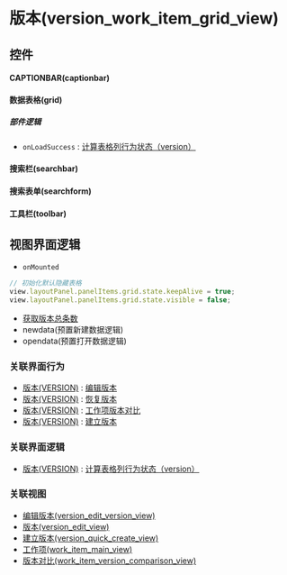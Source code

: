 # 版本(version_work_item_grid_view)  <!-- {docsify-ignore-all} -->



## 控件
#### CAPTIONBAR(captionbar)
#### 数据表格(grid)

##### 部件逻辑
* `onLoadSuccess` : [计算表格列行为状态（version）](module/Base/version/uilogic/calc_column_button_state)
#### 搜索栏(searchbar)
#### 搜索表单(searchform)
#### 工具栏(toolbar)

## 视图界面逻辑
* `onMounted`
```javascript
// 初始化默认隐藏表格
view.layoutPanel.panelItems.grid.state.keepAlive = true;
view.layoutPanel.panelItems.grid.state.visible = false;
```
  * [获取版本总条数](module/Base/version/uilogic/get_version_total)
  * newdata(预置新建数据逻辑)
  * opendata(预置打开数据逻辑)


### 关联界面行为
  * [版本(VERSION)](module/Base/version) : [编辑版本](module/Base/version#界面行为)
  * [版本(VERSION)](module/Base/version) : [恢复版本](module/Base/version#界面行为)
  * [版本(VERSION)](module/Base/version) : [工作项版本对比](module/Base/version#界面行为)
  * [版本(VERSION)](module/Base/version) : [建立版本](module/Base/version#界面行为)

### 关联界面逻辑
  * [版本(VERSION)](module/Base/version) : [计算表格列行为状态（version）](module/Base/version/uilogic/calc_column_button_state)

### 关联视图
  * [编辑版本(version_edit_version_view)](app/view/version_edit_version_view)
  * [版本(version_edit_view)](app/view/version_edit_view)
  * [建立版本(version_quick_create_view)](app/view/version_quick_create_view)
  * [工作项(work_item_main_view)](app/view/work_item_main_view)
  * [版本对比(work_item_version_comparison_view)](app/view/work_item_version_comparison_view)

<script>
 const { createApp } = Vue
  createApp({
    data() {
      return {

      }
    }
  }).use(ElementPlus).mount('#app')
</script>